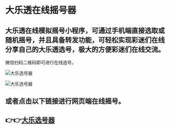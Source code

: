 # 大乐透在线摇号器
大乐透在线模拟摇号小程序，可通过手机端直接选取或随机摇号，并且具备转发功能，可轻松实现彩迷们在线分享自己的大乐透选号，极大的方便彩迷们在线交流。
-----------------------------
微信扫码二维码即可进行在线选号。

![大乐选号器](https://cdn.wangzhanb.com/xiaochengxu/daleqrcode.png)

![大乐选号器](https://cdn.wangzhanb.com/xiaochengxu/daleposter.png)

## 或者点击以下链接进行网页端在线摇号。
## 👉👉[大乐选号器](http://cai.wangzhanb.com/daletou)
